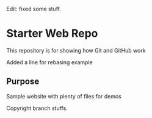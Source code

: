 Edit: fixed some stuff. 

# Starter Web Repo

This repository is for showing how Git and GitHub work

Added a line for rebasing example

## Purpose

Sample website with plenty of files for demos

Copyright branch stuffs. 
